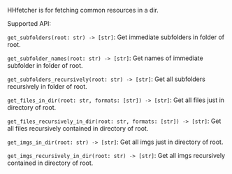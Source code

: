 HHfetcher is for fetching common resources in a dir.

Supported API:

`get_subfolders(root: str) -> [str]`: Get immediate subfolders in folder of root.

`get_subfolder_names(root: str) -> [str]`: Get names of immediate subfolder in folder of root.

`get_subfolders_recursively(root: str) -> [str]`: Get all subfolders recursively in folder of root.

`get_files_in_dir(root: str, formats: [str]) -> [str]`: Get all files just in directory of root.

`get_files_recursively_in_dir(root: str, formats: [str]) -> [str]`: Get all files recursively contained in directory of root.

`get_imgs_in_dir(root: str) -> [str]`: Get all imgs just in directory of root.

`get_imgs_recursively_in_dir(root: str) -> [str]`: Get all imgs recursively contained in directory of root.
